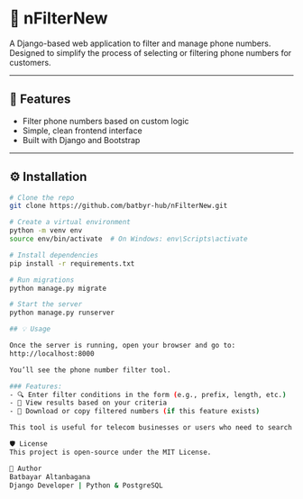 # 📱 nFilterNew

A Django-based web application to filter and manage phone numbers. Designed to simplify the process of selecting or filtering phone numbers for customers.

---

## 🚀 Features
- Filter phone numbers based on custom logic
- Simple, clean frontend interface
- Built with Django and Bootstrap

---

## ⚙️ Installation

```bash
# Clone the repo
git clone https://github.com/batbyr-hub/nFilterNew.git

# Create a virtual environment
python -m venv env
source env/bin/activate  # On Windows: env\Scripts\activate

# Install dependencies
pip install -r requirements.txt

# Run migrations
python manage.py migrate

# Start the server
python manage.py runserver

## 💡 Usage

Once the server is running, open your browser and go to:
http://localhost:8000

You’ll see the phone number filter tool.

### Features:
- 🔍 Enter filter conditions in the form (e.g., prefix, length, etc.)
- 🧹 View results based on your criteria
- 💾 Download or copy filtered numbers (if this feature exists)

This tool is useful for telecom businesses or users who need to search and organize phone numbers by specific rules.

🛡️ License
This project is open-source under the MIT License.

👤 Author
Batbayar Altanbagana
Django Developer | Python & PostgreSQL
